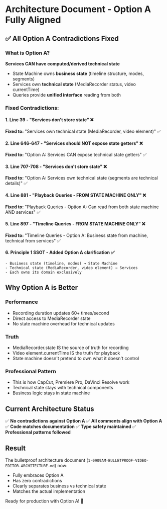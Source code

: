 # Architecture Document - Option A Fully Aligned

## ✅ All Option A Contradictions Fixed

### What is Option A?
**Services CAN have computed/derived technical state**
- State Machine owns **business state** (timeline structure, modes, segments)
- Services own **technical state** (MediaRecorder status, video currentTime)
- Queries provide **unified interface** reading from both

### Fixed Contradictions:

#### 1. **Line 39** - "Services don't store state" ❌
**Fixed to:** "Services own technical state (MediaRecorder, video element)" ✅

#### 2. **Line 646-647** - "Services should NOT expose state getters" ❌
**Fixed to:** "Option A: Services CAN expose technical state getters" ✅

#### 3. **Line 707-708** - "Services don't store state" ❌
**Fixed to:** "Option A: Services own technical state (segments are technical details)" ✅

#### 4. **Line 881** - "Playback Queries - FROM STATE MACHINE ONLY" ❌
**Fixed to:** "Playback Queries - Option A: Can read from both state machine AND services" ✅

#### 5. **Line 897** - "Timeline Queries - FROM STATE MACHINE ONLY" ❌
**Fixed to:** "Timeline Queries - Option A: Business state from machine, technical from services" ✅

#### 6. **Principle 1 SSOT** - Added Option A clarification ✅
```
- Business state (timeline, modes) → State Machine
- Technical state (MediaRecorder, video element) → Services
- Each owns its domain exclusively
```

## Why Option A is Better

### Performance
- Recording duration updates 60+ times/second
- Direct access to MediaRecorder state
- No state machine overhead for technical updates

### Truth
- MediaRecorder.state IS the source of truth for recording
- Video element.currentTime IS the truth for playback
- State machine doesn't pretend to own what it doesn't control

### Professional Pattern
- This is how CapCut, Premiere Pro, DaVinci Resolve work
- Technical state stays with technical components
- Business logic stays in state machine

## Current Architecture Status

✅ **No contradictions against Option A**
✅ **All comments align with Option A**
✅ **Code matches documentation**
✅ **Type safety maintained**
✅ **Professional patterns followed**

## Result

The bulletproof architecture document (`1-0909AM-BULLETPROOF-VIDEO-EDITOR-ARCHITECTURE.md`) now:
- Fully embraces Option A
- Has zero contradictions
- Clearly separates business vs technical state
- Matches the actual implementation

Ready for production with Option A! 🚀